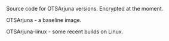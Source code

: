 Source code for OTSArjuna versions. Encrypted at the moment.

OTSArjuna - a baseline image.

OTSArjuna-linux - some recent builds on Linux.
